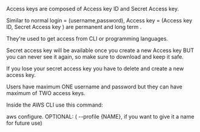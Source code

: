 
Access keys are composed of Access key ID and Secret Access key.

Similar to normal login = (username,password), Access key = (Access key ID, Secret Access key ) are permanent and long term . 

They're used to get access from CLI or programming languages.

Secret access key will be available once you create a new Access key BUT you can never see it again, so make sure to download and keep it safe.

If you lose your secret access key you have to delete and create a new access key.

Users have maximum ONE username and password but they can have maximum of TWO access keys.

Inside the AWS CLI use this command:

aws configure.  OPTIONAL: ( --profile {NAME}, if you want to give it a name for future use)



